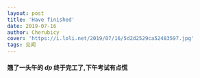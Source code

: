 ```yaml
---
layout: post
title: 'Have finished'
date: 2019-07-16
author: Cherubicy
cover: 'https://i.loli.net/2019/07/16/5d2d2529ca52483597.jpg'
tags: 见闻
---
```


#### 翘了一头午的 $dp$ 终于完工了,下午考试有点慌
